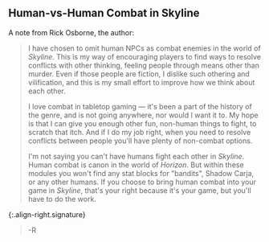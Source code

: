 ## Human-vs-Human Combat in Skyline

A note from Rick Osborne, the author:

> I have chosen to omit human NPCs as combat enemies in the world of _Skyline_.
> This is my way of encouraging players to find ways to resolve conflicts with other thinking, feeling people through means other than murder.
> Even if those people are fiction, I dislike such othering and vilification, and this is my small effort to improve how we think about each other.
>
> I love combat in tabletop gaming — it's been a part of the history of the genre, and is not going anywhere, nor would I want it to.
> My hope is that I can give you enough other fun, non-human things to fight, to scratch that itch.
> And if I do my job right, when you need to resolve conflicts between people you'll have plenty of non-combat options. 
>
> I'm not saying you can't have humans fight each other in _Skyline_.
> Human combat is canon in the world of _Horizon_.
> But within these modules you won't find any stat blocks for "bandits", Shadow Carja, or any other humans.
> If you choose to bring human combat into your game in _Skyline_, that's your right because it's your game, but you'll have to do the work.

{:.align-right.signature}
> -R
